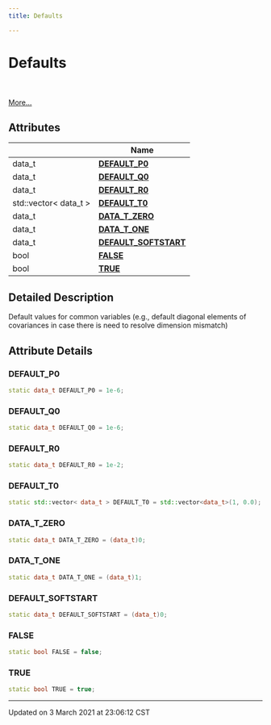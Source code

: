 ```yaml
---
title: Defaults

---
```


# Defaults

<br> <br>[More...](#detailed-description)
<br>


## Attributes

|                | Name           |
| -------------- | -------------- |
| data_t | **[DEFAULT_P0](/ldsctrlest/docs/api/modules/group__defaults/#variable-default_p0)**  |
| data_t | **[DEFAULT_Q0](/ldsctrlest/docs/api/modules/group__defaults/#variable-default_q0)**  |
| data_t | **[DEFAULT_R0](/ldsctrlest/docs/api/modules/group__defaults/#variable-default_r0)**  |
| std::vector< data_t > | **[DEFAULT_T0](/ldsctrlest/docs/api/modules/group__defaults/#variable-default_t0)**  |
| data_t | **[DATA_T_ZERO](/ldsctrlest/docs/api/modules/group__defaults/#variable-data_t_zero)**  |
| data_t | **[DATA_T_ONE](/ldsctrlest/docs/api/modules/group__defaults/#variable-data_t_one)**  |
| data_t | **[DEFAULT_SOFTSTART](/ldsctrlest/docs/api/modules/group__defaults/#variable-default_softstart)**  |
| bool | **[FALSE](/ldsctrlest/docs/api/modules/group__defaults/#variable-false)**  |
| bool | **[TRUE](/ldsctrlest/docs/api/modules/group__defaults/#variable-true)**  |

## Detailed Description



Default values for common variables (e.g., default diagonal elements of covariances in case there is need to resolve dimension mismatch) 



## Attribute Details

### DEFAULT_P0

```cpp
static data_t DEFAULT_P0 = 1e-6;
```



### DEFAULT_Q0

```cpp
static data_t DEFAULT_Q0 = 1e-6;
```



### DEFAULT_R0

```cpp
static data_t DEFAULT_R0 = 1e-2;
```



### DEFAULT_T0

```cpp
static std::vector< data_t > DEFAULT_T0 = std::vector<data_t>(1, 0.0);
```



### DATA_T_ZERO

```cpp
static data_t DATA_T_ZERO = (data_t)0;
```



### DATA_T_ONE

```cpp
static data_t DATA_T_ONE = (data_t)1;
```



### DEFAULT_SOFTSTART

```cpp
static data_t DEFAULT_SOFTSTART = (data_t)0;
```



### FALSE

```cpp
static bool FALSE = false;
```



### TRUE

```cpp
static bool TRUE = true;
```







-------------------------------

Updated on  3 March 2021 at 23:06:12 CST
